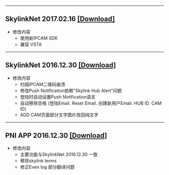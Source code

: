 

----

## SkylinkNet 2017.02.16 [[Download]](https://github.com/unknownmax/Android-APPs/releases/download/SkylinkNet_2017-02-16/SkylinkNet.2017-02-16.apk)

* 修改内容
    * 使用新IPCAM SDK
    * 兼容 VSTA



----

## SkylinkNet 2016.12.30 [[Download]](https://github.com/unknownmax/Android-APPs/releases/tag/SkylinkNet_APPs)

* 修改内容
    * 扫描IPCAM二维码崩溃
    * 修改Push Notification依赖“Skylink Hub Alert”问题
    * 登陆时自动设置Push Notification语言
    * 自动移除空格 (登陆Email. Reset Email. 创建新用户Email. HUB ID. CAM ID)
    * ADD CAM页面部分文字图片改回纯文字


----

## PNI APP 2016.12.30 [[Download]](https://github.com/unknownmax/Android-APPs/releases/tag/PNI_APPs)

* 修改内容
    * 主要功能与SkylinkNet 2016.12.30 一致
    * 移除skylink terms
    * 修正Even log 部分翻译问题


